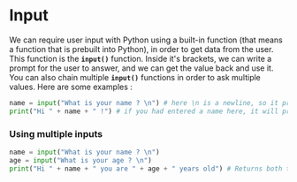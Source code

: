 # Input 
We can require user input with Python using a built-in function (that means a function that is prebuilt into Python), in order to get data from the user. This function is the **`input()`** function. Inside it's brackets, we can write a prompt for the user to answer, and we can get the value back and use it. You can also chain multiple **`input()`** functions in order to ask multiple values. Here are some examples :

```py
name = input("What is your name ? \n") # here \n is a newline, so it prints to the next line
print("Hi " + name + " !") # if you had entered a name here, it will print out "Hi John", if you would have typed "John"
```

### Using multiple inputs 

```py
name = input("What is your name ? \n")
age = input("What is your age ? \n")
print("Hi " + name + " you are " + age + " years old") # Returns both the age and name, for example if name = "John" and age = "22", it will return "Hi John you are 22 years old"
```
